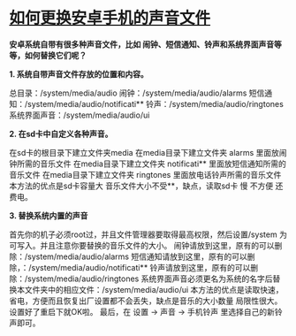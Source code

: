 
# [如何更换安卓手机的声音文件](http://www.anzhuoba.com/forum.php?mod=viewthread&action=printable&tid=26037)

**安卓系统自带有很多种声音文件，比如 闹钟、短信通知、铃声和系统界面声音等等，如何替换它们呢？**

 **1\. 系统自带声音文件存放的位置和内容。**


总目录：/system/media/audio
闹钟：/system/media/audio/alarms
短信通知：/system/media/audio/notificati**
铃声：/system/media/audio/ringtones
系统界面声音：/system/media/audio/ui

 **2\. 在sd卡中自定义各种声音。**


在sd卡的根目录下建立文件夹media
在media目录下建立文件夹 alarms 里面放闹钟所需的音乐文件
在media目录下建立文件夹 notificati** 里面放短信通知所需的音乐文件
在media目录下建立文件夹 ringtones 里面放电话铃声所需的音乐文件
本方法的优点是sd卡容量大 音乐文件大小不受**，缺点，读取sd卡 慢 不方便 还费电。

 **3\. 替换系统内置的声音**


首先你的机子必须root过，并且文件管理器要取得最高权限，然后设置/system 为可写入。并且注意你要替换的音乐文件的大小。
闹钟请放到这里，原有的可以删除：/system/media/audio/alarms
短信通知请放到这里，原有的可以删除，：/system/media/audio/notificati**
铃声请放到这里，原有的可以删除：/system/media/audio/ringtones
系统界面声音必须更名为系统的名字后替换本文件夹中的相应文件：/system/media/audio/ui
本方法的优点是读取快速，省电，方便而且恢复出厂设置都不会丢失，缺点是音乐的大小数量 局限性很大。设置好了重启下就OK啦。
最后，在 设置 -> 声音 -> 手机铃声 里选择自己的新铃声即可。

